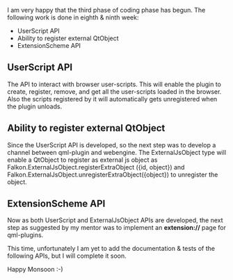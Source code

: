 I am very happy that the third phase of coding phase has begun. The following work is done in eighth & ninth week:

- UserScript API
- Ability to register external QtObject
- ExtensionScheme API

## UserScript API
The API to interact with browser user-scripts. This will enable the plugin to create, register, remove, and get all the user-scripts loaded in the browser. Also the scripts registered by it will automatically gets unregistered when the plugin unloads.

## Ability to register external QtObject
Since the UserScript API is developed, so the next step was to develop a channel between qml-plugin and webengine. The ExternalJsObject type will enable a QtObject to register as external js object as Falkon.ExternalJsObject.registerExtraObject ({id, object}) and Falkon.ExternalJsObject.unregisterExtraObject({object}) to unregister the object.

## ExtensionScheme API
Now as both UserScript and ExternalJsObject APIs are developed, the next step as suggested by my mentor was to implement an **extension://** page for qml-plugins.

This time, unfortunately I am yet to add the documentation & tests of the following APIs, but I will complete it soon.

Happy Monsoon :-)
